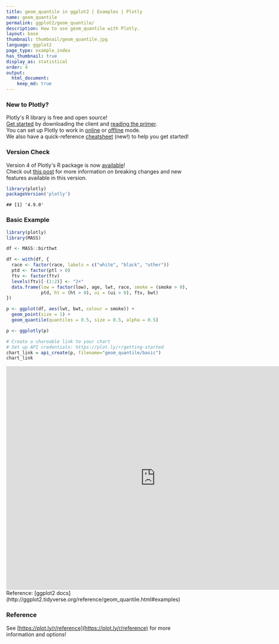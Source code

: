 ```yaml
---
title: geom_quantile in ggplot2 | Examples | Plotly
name: geom_quantile
permalink: ggplot2/geom_quantile/
description: How to use geom_quantile with Plotly.
layout: base
thumbnail: thumbnail/geom_quantile.jpg
language: ggplot2
page_type: example_index
has_thumbnail: true
display_as: statistical
order: 4
output:
  html_document:
    keep_md: true
---
```




### New to Plotly?

Plotly's R library is free and open source!<br>
[Get started](https://plot.ly/r/getting-started/) by downloading the client and [reading the primer](https://plot.ly/r/getting-started/).<br>
You can set up Plotly to work in [online](https://plot.ly/r/getting-started/#hosting-graphs-in-your-online-plotly-account) or [offline](https://plot.ly/r/offline/) mode.<br>
We also have a quick-reference [cheatsheet](https://images.plot.ly/plotly-documentation/images/r_cheat_sheet.pdf) (new!) to help you get started!

### Version Check

Version 4 of Plotly's R package is now [available](https://plot.ly/r/getting-started/#installation)!<br>
Check out [this post](http://moderndata.plot.ly/upgrading-to-plotly-4-0-and-above/) for more information on breaking changes and new features available in this version.


```r
library(plotly)
packageVersion('plotly')
```

```
## [1] '4.9.0'
```

### Basic Example


```r
library(plotly)
library(MASS)

df <- MASS::birthwt

df <- with(df, {
  race <- factor(race, labels = c("white", "black", "other"))
  ptd <- factor(ptl > 0)
  ftv <- factor(ftv)
  levels(ftv)[-(1:2)] <- "2+"
  data.frame(low = factor(low), age, lwt, race, smoke = (smoke > 0),
             ptd, ht = (ht > 0), ui = (ui > 0), ftv, bwt)
})

p <- ggplot(df, aes(lwt, bwt, colour = smoke)) +
  geom_point(size = 1) +
  geom_quantile(quantiles = 0.5, size = 0.5, alpha = 0.5)

p <- ggplotly(p)

# Create a shareable link to your chart
# Set up API credentials: https://plot.ly/r/getting-started
chart_link = api_create(p, filename="geom_quantile/basic")
chart_link
```

<iframe src="https://plot.ly/~RPlotBot/4422.embed" width="800" height="600" id="igraph" scrolling="no" seamless="seamless" frameBorder="0"> </iframe>
Reference: [ggplot2 docs](http://ggplot2.tidyverse.org/reference/geom_quantile.html#examples)

### Reference

See [https://plot.ly/r/reference](https://plot.ly/r/reference) for more information and options!
